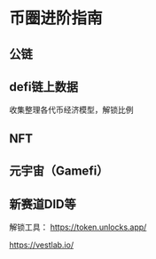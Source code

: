 # 币圈进阶指南

## 公链

## defi链上数据
收集整理各代币经济模型，解锁比例

## NFT

## 元宇宙（Gamefi）

## 新赛道DID等

解锁工具：
https://token.unlocks.app/

https://vestlab.io/
